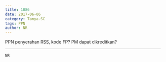 ```yaml
---
title: 1086
date: 2017-06-06
category: Tanya-SC
tags: PPN
author: NR
---
```


PPN penyerahan RSS, kode FP? PM dapat dikreditkan?

---



`NR`
